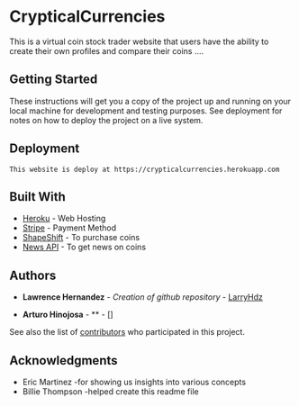 
# CrypticalCurrencies

This is a virtual coin stock trader website that users have the ability to create their own profiles and compare their coins ....

## Getting Started

These instructions will get you a copy of the project up and running on your local machine for development and testing purposes. See deployment for notes on how to deploy the project on a live system.


## Deployment
```
This website is deploy at https://crypticalcurrencies.herokuapp.com
```


## Built With

* [Heroku](https://www.heroku.com/) - Web Hosting
* [Stripe](https://stripe.com/) - Payment Method
* [ShapeShift](https://shapeshift.io/#/coins) - To purchase coins
* [News API](https://newsapi.org/s/crypto-coins-news-api) - To get news on coins


## Authors

* **Lawrence Hernandez** - *Creation of github repository* - [LarryHdz](https://github.com/LarryHdz)

* **Arturo Hinojosa** - ** - []

See also the list of [contributors](https://github.com/your/project/contributors) who participated in this project.


## Acknowledgments

* Eric Martinez -for showing us insights into various concepts
* Billie Thompson -helped create this readme file
